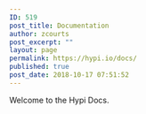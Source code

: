 ```yaml
---
ID: 519
post_title: Documentation
author: zcourts
post_excerpt: ""
layout: page
permalink: https://hypi.io/docs/
published: true
post_date: 2018-10-17 07:51:52
---
```

<!-- wp:paragraph -->

Welcome to the Hypi Docs.

<!-- /wp:paragraph -->